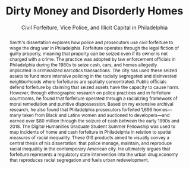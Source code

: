 ---
pid: g2021smith
done: true
title: Dirty Money and Disorderly Homes
subtitle: Civil Forfeiture, Vice Police, and Illicit Capital in Philadelphia
category: Grad Fellowship Project
tags:
- spatial-humanities
cohort_year: '2021'
abstract: 'Smith''s dissertation explores how police and prosecutors use civil forfeiture
  to wage the drug war in Philadelphia. Forfeiture operates through the legal fiction
  of guilty property, meaning that property can be seized even if its owner is not
  charged with a crime. The practice was adopted by law enforcement officials in Philadelphia
  during the 1980s to seize cash, cars, and homes allegedly implicated in criminalized
  narcotics transactions. The city has used these seized assets to fund more intensive
  policing in the racially segregated and disinvested neighborhoods where forfeitures
  are spatially concentrated. Public officials defend forfeiture by claiming that
  seized assets have the capacity to cause harm. However, through ethnographic research
  on police practices and in forfeiture courtrooms, he found that forfeiture operated
  through a racializing framework of moral remediation and punitive dispossession.
  Based on my extensive archival research, he also found that Philadelphia prosecutors
  forfeited 1,696 homes—many taken from Black and Latinx women and auctioned to developers—and
  earned over $80 million through the seizure of cash between the early 1990s and
  2018. The Digital Humanities Graduate Student Summer Fellowship was used to map
  incidents of home and cash forfeiture in Philadelphia in relation to spatial measures
  of racial inequality. These GIS products aimed to visually convey a central thesis
  of his dissertation: that police manage, maintain, and reproduce racial inequality
  in the contemporary American city. He ultimately argues that forfeiture represents
  a regulatory state intervention into the urban drug economy that reproduces racial
  segregation and fuels urban redevelopment.'
pis:
- smith
order: '014'
layout: project
---